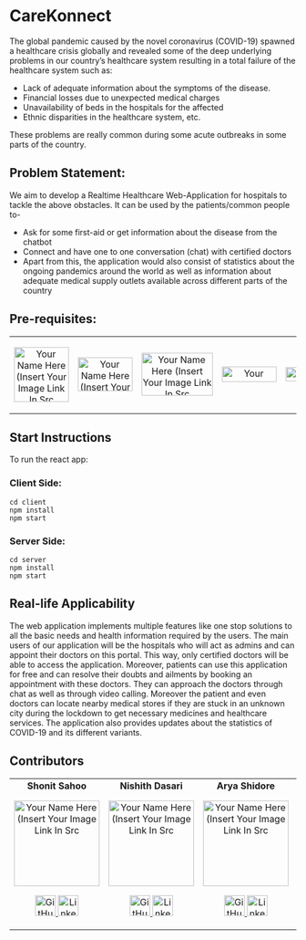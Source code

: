 # CareKonnect

The global pandemic caused by the novel coronavirus (COVID-19) spawned a healthcare crisis globally and revealed some of the deep underlying problems in our country’s healthcare system resulting in a total failure of the healthcare system such as:  
- Lack of adequate information about the symptoms of the disease.   
- Financial losses due to unexpected medical charges    
- Unavailability of beds in the hospitals for the affected
- Ethnic disparities in the healthcare system, etc. 

These problems are really common during some acute outbreaks in some parts of the country.  

## Problem Statement: 
We aim to develop a Realtime Healthcare Web-Application for hospitals to tackle the above obstacles.
It can be used by the patients/common people to-  
- Ask for some first-aid or get information about the disease from the chatbot 
- Connect and have one to one conversation (chat) with certified doctors 
- Apart from this, the application would also consist of statistics about the ongoing pandemics around the world as well as information about adequate medical supply outlets available across different parts of the country

## Pre-requisites:

<table>
	<tr align="center">
		<td>
		<p align="center">
			<img src = "https://www.iconninja.com/files/332/243/605/react-js-react-logo-js-icon.png" width="96" height="96" alt="Your Name Here (Insert Your Image Link In Src">
		</p>
		</td>
		<td>
		<p align="center">
			<img src = "https://www.iconninja.com/files/737/358/547/code-nodejs-logo-development-icon.png" width="96" height="59" alt="Your Name Here (Insert Your Image Link In Src">
		</p>
		</td>
				<td>
		<p align="center">
			<img src = "https://i0.wp.com/iotbyhvm.ooo/wp-content/uploads/2019/01/expressjs.png?resize=800%2C445&ssl=1" width="125" height="75" alt="Your Name Here (Insert Your Image Link In Src">
		</p>
		</td>
		<td>
		<p align="center">
			<img src = "https://www.iconninja.com/files/707/239/680/programming-logo-mongodb-development-code-icon.png" width="96" height="27" alt="Your Name Here (Insert Your Image Link In Src">
		</p>
		</td>
		<td>
		<p align="center">
			<img src = "https://dka575ofm4ao0.cloudfront.net/pages-transactional_logos/retina/183615/Flow_XO_Logo_-_Colour.png"width="96" height="25" alt="Your Name Here (Insert Your Image Link In Src">
		</td>
	</tr>
</table>


## Start Instructions

To run the react app: 

### Client Side:

```
cd client
npm install
npm start
```
### Server Side:

```
cd server
npm install
npm start
```

## Real-life Applicability 

The web application implements multiple features like one stop solutions to all the basic needs and health information required by the users. 
The main users of our application will be the hospitals who will act as admins and can appoint their doctors on this portal. This way, only certified doctors will be able to access the application. Moreover, patients can use this application for free and can resolve their doubts and ailments by booking an appointment with these doctors. They can approach the doctors through chat as well as through video calling. Moreover the patient and even doctors can locate nearby medical stores if they are stuck in an unknown city during the lockdown to get necessary medicines and healthcare services. The application also provides updates about the statistics of COVID-19 and its different variants. 


## Contributors

<table>
	<tr align="center">
		<td>
      <b>Shonit Sahoo</b>
		<p align="center">
			<img src = "[https://avatars.githubusercontent.com/u/91408995?v=4](https://github.com/account)" width="150" height="150" alt="Your Name Here (Insert Your Image Link In Src">
		</p>
			<p align="center">
				<a href = "https://github.com/Shonit09">
					<img src = "http://www.iconninja.com/files/241/825/211/round-collaboration-social-github-code-circle-network-icon.svg" width="36" height = "36" alt="GitHub"/>
				</a>
				<a href = "https://www.linkedin.com/in/shonit-sahoo-37a09a224/">
					<img src = "http://www.iconninja.com/files/863/607/751/network-linkedin-social-connection-circular-circle-media-icon.svg" width="36" height="36" alt="LinkedIn"/>
				</a>
			</p>
		</td>
    <td>
      <b>Nishith Dasari</b>
		<p align="center">
			<img src = "https://avatars.githubusercontent.com/u/76157507?v=4" width="150" height="150" alt="Your Name Here (Insert Your Image Link In Src">
		</p>
			<p align="center">
				<a href = "https://github.com/NishithD">
					<img src = "http://www.iconninja.com/files/241/825/211/round-collaboration-social-github-code-circle-network-icon.svg" width="36" height = "36" alt="GitHub"/>
				</a>
				<a href = "https://www.linkedin.com/in/nishith-dasari-b72b78205/">
					<img src = "http://www.iconninja.com/files/863/607/751/network-linkedin-social-connection-circular-circle-media-icon.svg" width="36" height="36" alt="LinkedIn"/>
				</a>
			</p>
		</td>
		<td>
      <b>Arya Shidore</b>
		<p align="center">
			<img src = "https://avatars.githubusercontent.com/u/80646043?v=4" width="150" height="150" alt="Your Name Here (Insert Your Image Link In Src">
		</p>
			<p align="center">
				<a href = "https://github.com/Aryashidore2002">
					<img src = "http://www.iconninja.com/files/241/825/211/round-collaboration-social-github-code-circle-network-icon.svg" width="36" height = "36" alt="GitHub"/>
				</a>
				<a href = "https://www.linkedin.com/in/arya-shidore-8b7283208/">
					<img src = "http://www.iconninja.com/files/863/607/751/network-linkedin-social-connection-circular-circle-media-icon.svg" width="36" height="36" alt="LinkedIn"/>
				</a>
			</p>
		</td>
		<td>
      <b>Shreyskar Shukla</b>
		<p align="center">
			<img src = "https://avatars.githubusercontent.com/u/98003297?v=4" width="150" height="150" alt="Your Name Here (Insert Your Image Link In Src">
		</p>
			<p align="center">
				<a href = "https://github.com/Shreyskar007">
					<img src = "http://www.iconninja.com/files/241/825/211/round-collaboration-social-github-code-circle-network-icon.svg" width="36" height = "36" alt="GitHub"/>
				</a>
				<a href = "https://www.linkedin.com/in/shreyskarshukla7/">
					<img src = "http://www.iconninja.com/files/863/607/751/network-linkedin-social-connection-circular-circle-media-icon.svg" width="36" height="36" alt="LinkedIn"/>
				</a>
			</p>
		</td>
	</tr>
</table>
